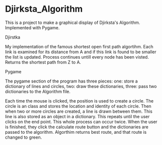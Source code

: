 # Djirksta_Algorithm
This is a project to make a graphical display of Djirksta's Algorithm. Implemented with Pygame. 

Djirstka 

My implementation of the famous shortest open first path algortihm. Each link is examined for its distance from A and if this link is found to be smaller the list is updated. Process continues untill every node has been visted. Returns the shortest path from Z to A.

Pygame

The pygame section of the program has three pieces: one: store a dictionary of lines and circles, two: draw these dictionaries, three: pass two dictionaries to the Algorithm file.

Each time the mouse is clicked, the position is used to create a circle. The circle is an class and stores the location and identity of each circle.
Then when two or more circles are created, a line is drawn between them. This line is also stored as an object in a dictionary. This repeats until the user clicks on the end point.
This whole process can occur twice. 
When the user is finished, they click the calculate route button and the dictionaries are passed to the algorithm.
Algorthim returns best route, and that route is changed to green.

